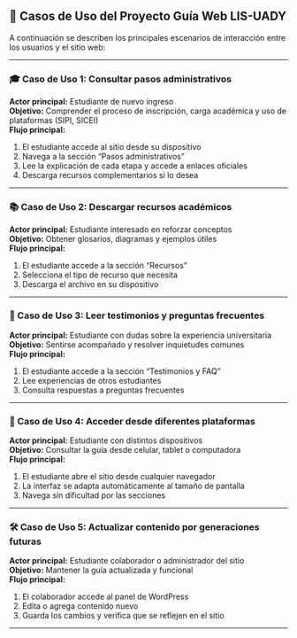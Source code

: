 ## 📘 Casos de Uso del Proyecto Guía Web LIS-UADY

A continuación se describen los principales escenarios de interacción entre los usuarios y el sitio web:

---

### 🎓 Caso de Uso 1: Consultar pasos administrativos

**Actor principal:** Estudiante de nuevo ingreso  
**Objetivo:** Comprender el proceso de inscripción, carga académica y uso de plataformas (SIPI, SICEI)  
**Flujo principal:**
1. El estudiante accede al sitio desde su dispositivo
2. Navega a la sección “Pasos administrativos”
3. Lee la explicación de cada etapa y accede a enlaces oficiales
4. Descarga recursos complementarios si lo desea

---

### 📚 Caso de Uso 2: Descargar recursos académicos

**Actor principal:** Estudiante interesado en reforzar conceptos  
**Objetivo:** Obtener glosarios, diagramas y ejemplos útiles  
**Flujo principal:**
1. El estudiante accede a la sección “Recursos”
2. Selecciona el tipo de recurso que necesita
3. Descarga el archivo en su dispositivo

---

### 💬 Caso de Uso 3: Leer testimonios y preguntas frecuentes

**Actor principal:** Estudiante con dudas sobre la experiencia universitaria  
**Objetivo:** Sentirse acompañado y resolver inquietudes comunes  
**Flujo principal:**
1. El estudiante accede a la sección “Testimonios y FAQ”
2. Lee experiencias de otros estudiantes
3. Consulta respuestas a preguntas frecuentes

---

### 📱 Caso de Uso 4: Acceder desde diferentes plataformas

**Actor principal:** Estudiante con distintos dispositivos  
**Objetivo:** Consultar la guía desde celular, tablet o computadora  
**Flujo principal:**
1. El estudiante abre el sitio desde cualquier navegador
2. La interfaz se adapta automáticamente al tamaño de pantalla
3. Navega sin dificultad por las secciones

---

### 🛠️ Caso de Uso 5: Actualizar contenido por generaciones futuras

**Actor principal:** Estudiante colaborador o administrador del sitio  
**Objetivo:** Mantener la guía actualizada y funcional  
**Flujo principal:**
1. El colaborador accede al panel de WordPress
2. Edita o agrega contenido nuevo
3. Guarda los cambios y verifica que se reflejen en el sitio

---


